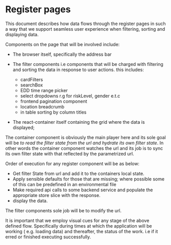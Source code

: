 # Register pages

This document describes how data flows through the register pages in such a way that we support seamless user experience when filtering, sorting and displaying data.

Components on the page that will be involved include:

-   The browser itself, specifically the address bar
-   The filter components i.e components that will be charged with filtering and sorting the data in response to user actions. this includes:

    -   cardFilters
    -   searchBox
    -   EDD time range picker
    -   select dropdowns r.g for riskLevel, gender e.t.c
    -   frontend pagination component
    -   location breadcrumb
    -   in table sorting by column titles

-   The react-container itself containing the grid where the data is displayed;

The container component is obviously the main player here and its sole goal will be _to read the filter state from the url and hydrate its own filter state_. In other words the container component watches the url and its job is to sync its own filter state with that reflected by the parametrized url.

Order of execution for any register component will be as below:

-   Get filter State from url and add it to the containers local state.
-   Apply sensible defaults for those that are missing; where possible some of this can be predefined in an environmental file
-   Make required api calls to some backend service and populate the appropriate store slice with the response.
-   display the data.

The filter components sole job will be to modify the url.

It is important that we employ visual cues for any stage of the above defined flow. Specifically during times at which the application will be working ( e.g. loading data) and thereafter, the status of the work. i.e if it erred or finished executing successfully.
